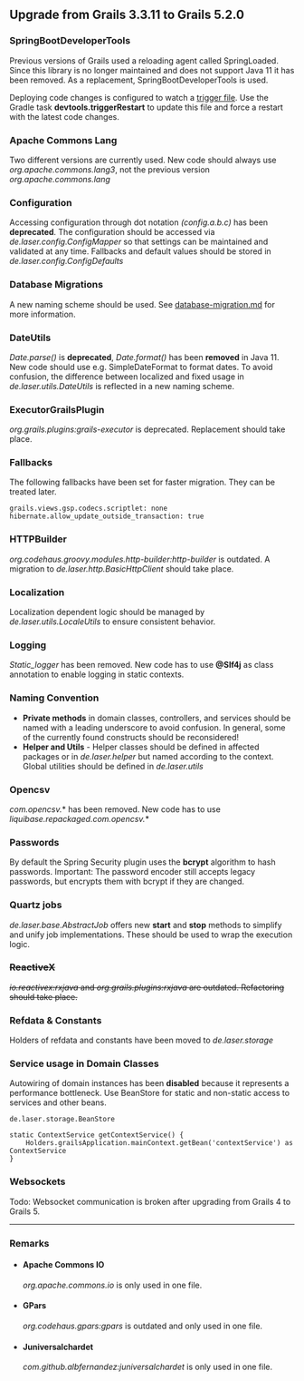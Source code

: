 
## Upgrade from Grails 3.3.11 to Grails 5.2.0

### SpringBootDeveloperTools

Previous versions of Grails used a reloading agent called SpringLoaded.
Since this library is no longer maintained and does not support Java 11 it has been removed.
As a replacement, SpringBootDeveloperTools is used.

Deploying code changes is configured to watch a [trigger file](../grails-app/conf/spring/restart.trigger).
Use the Gradle task **devtools.triggerRestart** to update this file and force a restart with the latest code changes.

### Apache Commons Lang

Two different versions are currently used. New code should always use *org.apache.commons.lang3*, not the previous version *org.apache.commons.lang*

### Configuration

Accessing configuration through dot notation *(config.a.b.c)* has been **deprecated**. 
The configuration should be accessed via *de.laser.config.ConfigMapper* so that settings can be maintained and validated at any time.
Fallbacks and default values should be stored in *de.laser.config.ConfigDefaults*

### Database Migrations

A new naming scheme should be used. See [database-migration.md](./database-migration.md) for more information.

### DateUtils

*Date.parse()* is **deprecated**, *Date.format()* has been **removed** in Java 11. New code should use e.g. SimpleDateFormat to format dates.
To avoid confusion, the difference between localized and fixed usage in *de.laser.utils.DateUtils* is reflected in a new naming scheme.

### ExecutorGrailsPlugin

*org.grails.plugins:grails-executor* is deprecated. Replacement should take place.

### Fallbacks

The following fallbacks have been set for faster migration. They can be treated later.

    grails.views.gsp.codecs.scriptlet: none
    hibernate.allow_update_outside_transaction: true

### HTTPBuilder

*org.codehaus.groovy.modules.http-builder:http-builder* is outdated.
A migration to *de.laser.http.BasicHttpClient* should take place.

### Localization

Localization dependent logic should be managed by *de.laser.utils.LocaleUtils* to ensure consistent behavior.

### Logging

*Static_logger* has been removed. New code has to use **@Slf4j** as class annotation to enable logging in static contexts.

### Naming Convention
  * **Private methods** in domain classes, controllers, and services should be named with a leading underscore to avoid confusion. 
    In general, some of the currently found constructs should be reconsidered!
  * **Helper and Utils** - Helper classes should be defined in affected packages or in *de.laser.helper* but named according to the context. Global utilities should be defined in *de.laser.utils*

### Opencsv

*com.opencsv.** has been removed. New code has to use *liquibase.repackaged.com.opencsv.**

### Passwords

By default the Spring Security plugin uses the **bcrypt** algorithm to hash passwords.
Important: The password encoder still accepts legacy passwords, but encrypts them with bcrypt if they are changed.

### Quartz jobs

*de.laser.base.AbstractJob* offers new **start** and **stop** methods to simplify and unify job implementations. 
These should be used to wrap the execution logic.

### ~~ReactiveX~~

~~*io.reactivex:rxjava* and *org.grails.plugins:rxjava* are outdated. Refactoring should take place.~~

### Refdata & Constants

Holders of refdata and constants have been moved to *de.laser.storage*

### Service usage in Domain Classes

Autowiring of domain instances has been **disabled** because it represents a performance bottleneck.
Use BeanStore for static and non-static access to services and other beans.

    de.laser.storage.BeanStore

    static ContextService getContextService() {
        Holders.grailsApplication.mainContext.getBean('contextService') as ContextService
    }

### Websockets

Todo: Websocket communication is broken after upgrading from Grails 4 to Grails 5.

***  

### Remarks

* #### Apache Commons IO

    *org.apache.commons.io* is only used in one file.

* #### GPars

    *org.codehaus.gpars:gpars* is outdated and only used in one file.

* #### Juniversalchardet

    *com.github.albfernandez:juniversalchardet* is only used in one file.



